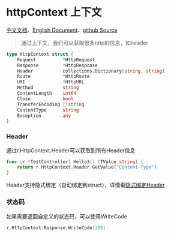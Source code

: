 # httpContext 上下文
[中文文档](https://farseer-go.github.io/doc/)、[English Document](https://farseer-go.github.io/doc/#/en-us/)、[github Source](https://github.com/farseer-go/webapi)

> 通过上下文，我们可以获取很多http的信息，如header

```go
type HttpContext struct {
	Request          *HttpRequest
	Response         *HttpResponse
	Header           collections.Dictionary[string, string]
	Route            *HttpRoute
	URI              *HttpURL
	Method           string
	ContentLength    int64
	Close            bool
	TransferEncoding []string
	ContentType      string
	Exception        any
}
```

### Header
通过r.HttpContext.Header可以获取到所有Header信息
```go
func (r *TestController) Hello3() (TValue string) {
	return r.HttpContext.Header.GetValue("Content-Type")
}
```
Header支持隐式绑定（自动绑定到struct），详情看[隐式绑定Header](web/webapi/mvc/bindHeader.md)
### 状态码
如果需要返回自定义的状态码，可以使用WriteCode
```go
r.HttpContext.Response.WriteCode(200)
```